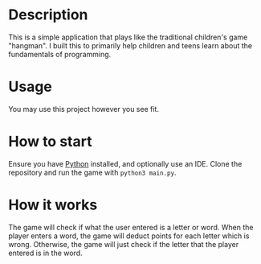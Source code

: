 # Description
This is a simple application that plays like the traditional children's game "hangman". I built this to primarily help children and teens learn about the fundamentals of programming.

# Usage
You may use this project however you see fit.

# How to start
Ensure you have [Python](https://www.python.org/downloads/) installed, and optionally use an IDE. Clone the repository and run the game with `python3 main.py`.

# How it works
The game will check if what the user entered is a letter or word. When the player enters a word, the game will deduct points for each letter which is wrong. Otherwise, the game will just check if the letter that the player entered is in the word.
